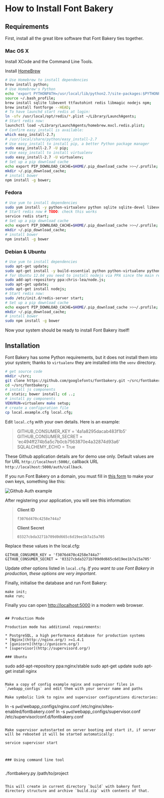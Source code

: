 # How to Install Font Bakery

## Requirements

First, install all the great libre software that Font Bakery ties together.

### Mac OS X

Install XCode and the Command Line Tools.

Install [HomeBrew](http://mxcl.github.io/homebrew/)


```sh
# Use Homebrew to install dependencies
brew install python;
# Use Homebrew's Python
echo 'export PYTHONPATH=/usr/local/lib/python2.7/site-packages:$PYTHONPATH' >> ~/.bash_profile;
source ~/.bash_profile;
brew install sqlite libevent ttfautohint redis libmagic nodejs npm;
brew install fontforge --HEAD;
# To have launchd start redis at login:
ln -sfv /usr/local/opt/redis/*.plist ~/Library/LaunchAgents;
# Start redis now:
launchctl load ~/Library/LaunchAgents/homebrew.mxcl.redis.plist;
# Confirm easy_install is available:
which easy_install-2.7;
# /usr/local/share/python/easy_install-2.7
# Use easy_install to install pip, a better Python package manager
sudo easy_install-2.7 -U pip;
# Use easy_install to install virtualenv
sudo easy_install-2.7 -U virtualenv;
# Set up a pip download cache
echo export PIP_DOWNLOAD_CACHE=$HOME/.pip_download_cache >>~/.profile;
mkdir ~/.pip_download_cache;
# install bower
npm install -g bower;
```

### Fedora

```sh
# Use yum to install dependencies
sudo yum install -y python-virtualenv python sqlite sqlite-devel libevent libevent-devel fontforge redis mercurial git npm libffi-devel python-devel openssl-devel gcc ttfautohint;
# Start redis now # TODO: check this works
service redis start;
# Set up a pip download cache
echo export PIP_DOWNLOAD_CACHE=$HOME/.pip_download_cache >>~/.profile;
mkdir ~/.pip_download_cache;
# install bower
npm install -g bower
```

### Debian & Ubuntu

```sh
# Use yum to install dependencies
sudo apt-get update;
sudo apt-get install -y build-essential python python-virtualenv python-pip sqlite libsqlite3-dev libevent-2.0-5 libevent-dev fontforge python-fontforge fonttools redis-server curl git mercurial libxslt1-dev libxml2-dev automake autoconf libtool libharfbuzz-dev libharfbuzz-dev qt5-default libffi-dev ttfautohint python-software-properties g++ make libssl-dev python-dev subversion libssl-dev libffi-dev python-dev;
# for Ubuntu 12.04 you need to install nodejs via PPA since the main repo is outdated
sudo add-apt-repository ppa:chris-lea/node.js;
sudo apt-get update;
sudo apt-get install nodejs;
# Start redis now:
sudo /etc/init.d/redis-server start;
# Set up a pip download cache
echo export PIP_DOWNLOAD_CACHE=$HOME/.pip_download_cache >>~/.profile;
mkdir ~/.pip_download_cache;
# install bower
sudo npm install -g bower
```

Now your system should be ready to install Font Bakery itself!

## Installation

Font Bakery has some Python requirements, but it does not install them into your system; thanks to `virtualenv` they are installed into the `venv` directory.

```sh
# get source code
mkdir ~/src;
git clone https://github.com/googlefonts/fontbakery.git ~/src/fontbakery;
cd ~/src/fontbakery;
# install js components
cd static; bower install; cd ..;
# install py components
VENVRUN=virtualenv make setup;
# create a configuration file
cp local.example.cfg local.cfg;
```

Edit `local.cfg` with your own details. Here is an example:

> GITHUB_CONSUMER_KEY = '4a1a8295dacab483f1b5'
> GITHUB_CONSUMER_SECRET = 'ec494ff274b5a5c7b0cb7563870e4a32874d93a6'
> SQLALCHEMY_ECHO = True

These Github application details are for demo use only. Default values are for URL `http://localhost:5000/`, callback URL `http://localhost:5000/auth/callback`.

If you run Font Bakery on a domain, you must fill in [this form](https://github.com/settings/applications/new) to make your own keys, something like this:

![Github Auth example](https://raw.github.com/xen/fontbakery/master/INSTALL-githubauth.png)

After registering your application, you will see this information:

> **Client ID**
>
>     f3076d470c4258e744a7
>
> **Client Secret**
>
>     03327cbda3271b709d0d665c6d19ee1b7a15a705

Replace these values in the local.cfg:

```
GITHUB_CONSUMER_KEY = 'f3076d470c4258e744a7'
GITHUB_CONSUMER_SECRET = '03327cbda3271b709d0d665c6d19ee1b7a15a705'
```

Update other options listed in `local.cfg`. *If you want to use
Font Bakery in production, these options are very important*.

Finally, initialise the database and run Font Bakery:

```
make init;
make run;
```

Finally you can open <http://localhost:5000> in a modern web browser.

```

## Production Mode

Production mode has additional requirements:

* PostgreSQL, a high performance database for production systems
* [Nginx](http://nginx.org/) >=1.4.1
* [gunicorn](http://gunicorn.org/)
* [supervisor](http://supervisord.org/)

### Ubuntu

```
sudo add-apt-repository ppa:nginx/stable
sudo apt-get update
sudo apt-get install nginx
```

Make a copy of config example nginx and supervisor files in `/webapp_configs` and edit them with your server name and paths

Make symbolic link to nginx and supervisor configurations directories:

```
ln -s ``pwd``/webapp_configs/nginx.conf /etc/nginx/sites-enabled/fontbakery.conf
ln -s ``pwd``/webapp_configs/supervisor.conf /etc/supervisor/conf.d/fontbakery.conf
```

Make supervisor autostarted on server booting and start it, if server will be rebooted it will be started automatically:
```
    service supervisor start
```


### Using command line tool


```
./fontbakery.py /path/to/project
```

This will create in current directory `build` with bakery font directory structure and archive `build.zip` with contents of that.
